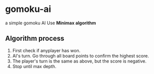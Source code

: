 # gomoku-ai

a simple gomoku AI Use **Minimax algorithm**

## Algorithm process

1. First check if anyplayer has won.
2. AI's turn. Go through all board points to confirm the highest score.
3. The player's turn is the same as above, but the score is negative.
4. Stop until max depth.
